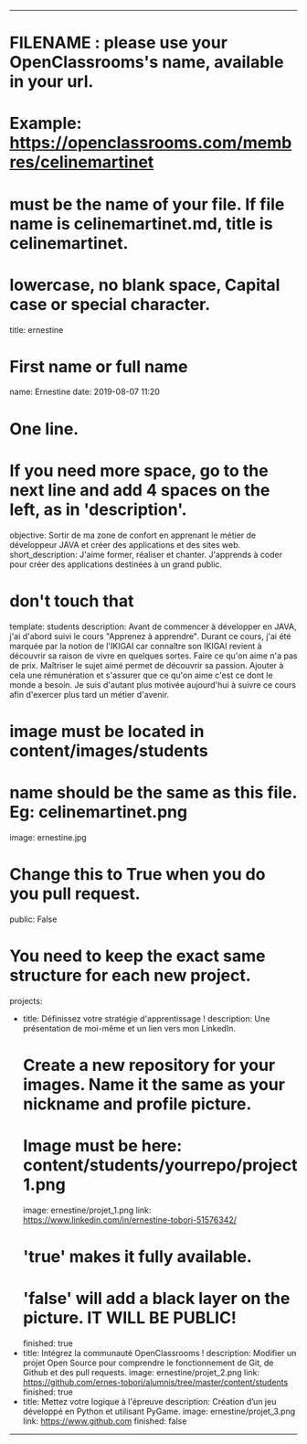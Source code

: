 ---

# FILENAME : please use your OpenClassrooms's name, available in your url.
# Example: https://openclassrooms.com/membres/celinemartinet
# must be the name of your file. If file name is celinemartinet.md, title is celinemartinet.
# lowercase, no blank space, Capital case or special character.
title: ernestine

# First name or full name
name: Ernestine
date: 2019-08-07 11:20

# One line.
# If you need more space, go to the next line and add 4 spaces on the left, as in 'description'.
objective: Sortir de ma zone de confort en apprenant le métier de développeur JAVA et créer des applications et des sites web.
short_description: J'aime former, réaliser et chanter. J'apprends à coder pour créer des applications destinées à un grand public.

# don't touch that
template: students
description:
    Avant de commencer à développer en JAVA, j'ai d'abord suivi le cours "Apprenez à apprendre".
    Durant ce cours, j'ai été marquée par la notion de l'IKIGAI car connaître son IKIGAI revient
    à découvrir sa raison de vivre en quelques sortes. Faire ce qu'on aime n'a pas de prix.
    Maîtriser le sujet aimé permet de découvrir sa passion. Ajouter à cela une rémunération
    et s'assurer que ce qu'on aime c'est ce dont le monde a besoin. Je suis d'autant plus
    motivée aujourd'hui à suivre ce cours afin d'exercer plus tard un métier d'avenir.

# image must be located in content/images/students
# name should be the same as this file. Eg: celinemartinet.png
image: ernestine.jpg

# Change this to True when you do you pull request.
public: False

# You need to keep the exact same structure for each new project.
projects:
  - title: Définissez votre stratégie d'apprentissage !
    description: Une présentation de moi-même et un lien vers mon LinkedIn.
    # Create a new repository for your images. Name it the same as your nickname and profile picture.
    # Image must be here: content/students/yourrepo/project1.png
    image: ernestine/projet_1.png
    link: https://www.linkedin.com/in/ernestine-tobori-51576342/
    # 'true' makes it fully available.
    # 'false' will add a black layer on the picture. IT WILL BE PUBLIC!
    finished: true
  - title: Intégrez la communauté OpenClassrooms !
    description: Modifier un projet Open Source pour comprendre le fonctionnement de Git, de Github et des pull requests. 
    image: ernestine/projet_2.png
    link: https://github.com/ernes-tobori/alumnis/tree/master/content/students
    finished: true
  - title: Mettez votre logique à l'épreuve
    description: Création d’un jeu développé en Python et utilisant PyGame.
    image: ernestine/projet_3.png
    link: https://www.github.com
    finished: false
---